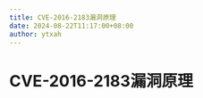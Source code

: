 ```yaml
---
title: CVE-2016-2183漏洞原理
date: 2024-08-22T11:17:00+08:00
author: ytxah
---
```


# CVE-2016-2183漏洞原理

